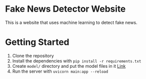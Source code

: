 # Fake News Detector Website

This is a website that uses machine learning to detect fake news.

# Getting Started

1. Clone the repository
2. Install the dependencies with `pip install -r requirements.txt`
3. Create `model/` directory and put the model files in it [Link](https://drive.google.com/drive/folders/10nd18zhCg1sqBg_ddnDjMXUnAskhsaiv?usp=drive_link)
4. Run the server with `uvicorn main:app --reload`
